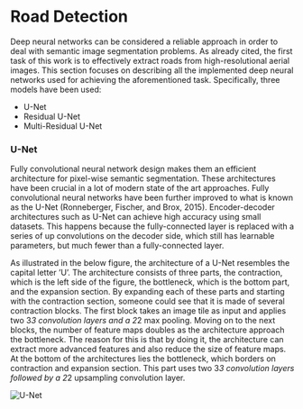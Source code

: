 # Road Detection
Deep neural networks can be considered a reliable approach in order to deal with semantic
image segmentation problems. As already cited, the first task of this work is
to effectively extract roads from high-resolutional aerial images. This section focuses
on describing all the implemented deep neural networks used for achieving the
aforementioned task.
Specifically, three models have been used:
- U-Net
- Residual U-Net
- Multi-Residual U-Net

### U-Net
Fully convolutional neural network design makes them an efficient architecture for
pixel-wise semantic segmentation. These architectures have been crucial in a lot of
modern state of the art approaches. Fully convolutional neural networks have been further
improved to what is known as the U-Net (Ronneberger, Fischer, and Brox, 2015). Encoder-decoder architectures such as U-Net can achieve high accuracy using small
datasets. This happens because the fully-connected layer is replaced with a series of
up convolutions on the decoder side, which still has learnable parameters, but much
fewer than a fully-connected layer.

As illustrated in the below figure, the architecture of a U-Net resembles the capital letter
’U’. The architecture consists of three parts, the contraction, which is the left side of
the figure, the bottleneck, which is the bottom part, and the expansion section. By
expanding each of these parts and starting with the contraction section, someone could
see that it is made of several contraction blocks. The first block takes an image tile as
input and applies two 3*3 convolution layers and a 2*2 max pooling. Moving on
to the next blocks, the number of feature maps doubles as the architecture approach
the bottleneck. The reason for this is that by doing it, the architecture can extract
more advanced features and also reduce the size of feature maps. At the bottom of the
architectures lies the bottleneck, which borders on contraction and expansion section.
This part uses two 3*3 convolution layers followed by a 2*2 upsampling convolution
layer.

![U-Net]([https://github.com/TypEktor/Aerial-Image-Geolocalisation-Using-Road-Detection/blob/main/Code/Object%20Detection/Images/YoloSystem.png](https://github.com/TypEktor/Aerial-Image-Geolocalisation-Using-Road-Detection/blob/main/Code/Road%20Detection/Images/U-Net.png)?raw=true)


